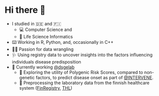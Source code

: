 # Hi there :wave:

- I studied in :de: and :finland:
  - :computer: Computer Science and 
  - :dna: Life Science Informatics 
 - :keyboard: Working in R, Python, and, occasionally in C++
 - :woman_juggling: Passion for data wrangling
- :stethoscope: Using registry data to uncover insights into the factors influencing individuals disease predisposition 
- :dizzy: Currently working [@dsgelab](https://www.dsgelab.org/)
  - :dna: Exploring the utility of Polygenic Risk Scores, compared to non-genetic factors, to predict disease onset as part of [@INTERVENE](https://www.interveneproject.eu/who-we-are).
  - :syringe: Preprocessing the laboratory data from the finnish healthcare system ([FinRegistry](https://www.finregistry.fi/), [THL](https://thl.fi/fi/))
